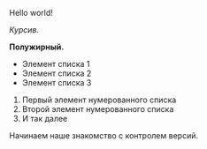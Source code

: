 Hello world!

*Курсив.*

**Полужирный.**

* Элемент списка 1
* Элемент списка 2
* Элемент списка 3

1. Первый элемент нумерованного списка
2. Второй элемент нумерованного списка
3. И так далее

Начинаем наше знакомство с контролем версий.